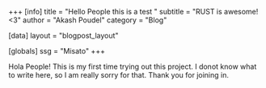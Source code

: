 +++
[info]
title = "Hello People this is a test "
subtitle = "RUST is awesome! <3"
author = "Akash Poudel"
category = "Blog"

[data]
layout = "blogpost_layout"

[globals]
ssg = "Misato"
+++

Hola People!
This is my first time trying out this project.
I donot know what to write here, so I am really sorry for that.
Thank you for joining in. 